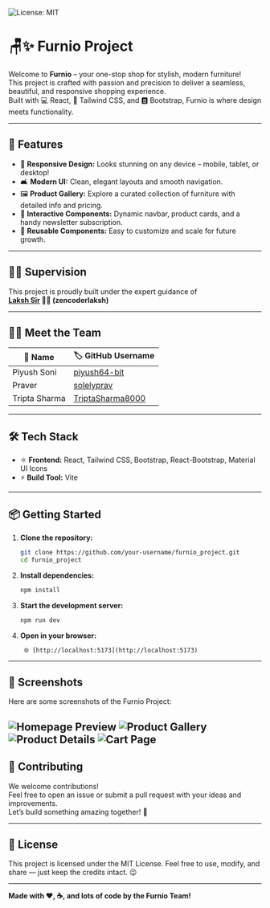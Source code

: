 ![License: MIT](https://img.shields.io/badge/License-MIT-yellow.svg)


# 🪑✨ Furnio Project

Welcome to **Furnio** – your one-stop shop for stylish, modern furniture!  
This project is crafted with passion and precision to deliver a seamless, beautiful, and responsive shopping experience.  
Built with 💻 React, 🎨 Tailwind CSS, and 🅱️ Bootstrap, Furnio is where design meets functionality.

---

## 🚀 Features

- 📱 **Responsive Design:** Looks stunning on any device – mobile, tablet, or desktop!
- 🛋️ **Modern UI:** Clean, elegant layouts and smooth navigation.
- 🖼️ **Product Gallery:** Explore a curated collection of furniture with detailed info and pricing.
- 🛒 **Interactive Components:** Dynamic navbar, product cards, and a handy newsletter subscription.
- 🧩 **Reusable Components:** Easy to customize and scale for future growth.

---

## 👨‍🏫 Supervision

This project is proudly built under the expert guidance of  
**[Laksh Sir](https://github.com/zencoderlaksh) 👨‍💻 (zencoderlaksh)**

---

## 👨‍💻 Meet the Team

| 👤 Name           | 🏷️ GitHub Username                |
|-------------------|-----------------------------------|
| Piyush Soni       | [piyush64-bit](https://github.com/piyush64-bit)         |
| Praver            | [solelyprav](https://github.com/solelyprav)             |
| Tripta Sharma     | [TriptaSharma8000](https://github.com/TriptaSharma8000) |

---

## 🛠️ Tech Stack

- ⚛️ **Frontend:** React, Tailwind CSS, Bootstrap, React-Bootstrap, Material UI Icons
- ⚡ **Build Tool:** Vite

---

## 📦 Getting Started

1. **Clone the repository:**
   ```bash
   git clone https://github.com/your-username/furnio_project.git
   cd furnio_project
   ```

2. **Install dependencies:**
   ```bash
   npm install
   ```

3. **Start the development server:**
   ```bash
   npm run dev
   ```

4. **Open in your browser:**
   ```
    🌐 [http://localhost:5173](http://localhost:5173)
   ```

---

## 📸 Screenshots

Here are some screenshots of the Furnio Project:

![Homepage Preview](./screenshot/ss1.png)
![Product Gallery](./screenshot/ss2.png)
![Product Details](./screenshot/ss3.png)
![Cart Page](./screenshot/ss4.png)
---

## 🤝 Contributing

We welcome contributions!  
Feel free to open an issue or submit a pull request with your ideas and improvements.  
Let’s build something amazing together! 🚀

---

## 📄 License

This project is licensed under the MIT License.
Feel free to use, modify, and share — just keep the credits intact. 😉

---

**Made with ❤️, ☕, and lots of code by the Furnio Team!**
